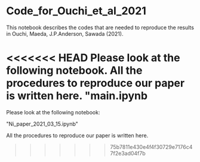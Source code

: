 # Code_for_Ouchi_et_al_2021

This notebook describes the codes that are needed to reproduce the results in Ouchi, Maeda, J.P.Anderson, Sawada (2021).

<<<<<<< HEAD
Please look at the following notebook. All the procedures to reproduce our paper is written here.
"main.ipynb
=======
Please look at the following notebook:

"Ni_paper_2021_03_15.ipynb"

All the procedures to reproduce our paper is written here.
>>>>>>> 75b7811e430e4f4f30729e7176c47f2e3ad04f7b
